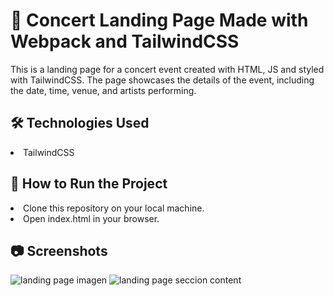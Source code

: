 <h1>🎵 Concert Landing Page Made with Webpack and TailwindCSS</h1>
<p>This is a landing page for a concert event created with HTML, JS and styled with TailwindCSS. The page showcases the details of the event, including the date, time, venue, and artists performing.</p>

<h2>🛠️ Technologies Used</h2>
<li>TailwindCSS</li>


<h2>🚀 How to Run the Project</h2>
<li>Clone this repository on your local machine.</li>
<li>Open index.html in your browser.</li>

<h2>📷 Screenshots</h2>

![landing page imagen](https://res.cloudinary.com/dp7brg2ul/image/upload/v1678925263/LandingPageImages/LandingPage_jbwjaf.png)
![landing page seccion content](https://res.cloudinary.com/dp7brg2ul/image/upload/v1678925263/LandingPageImages/contentSection_cisfqn.png)
